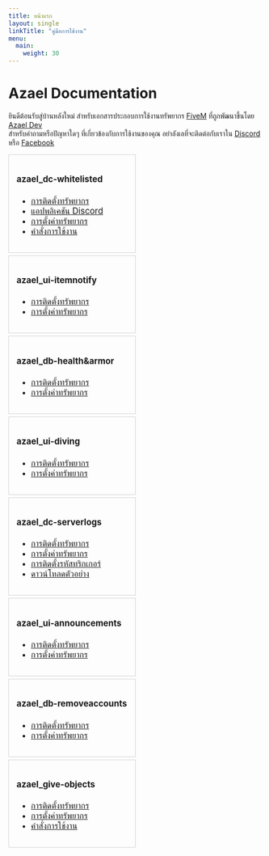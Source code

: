 ```yaml
---
title: หน้าแรก
layout: single
linkTitle: "คู่มือการใช้งาน"
menu:
  main:
    weight: 30
---
```


Azael Documentation
===================

ยินดีต้อนรับสู่บ้านหลังใหม่ สำหรับเอกสารประกอบการใช้งานทรัพยากร [FiveM][fivem] ที่ถูกพัฒนาขึ้นโดย [Azael Dev][home] <br>
สำหรับคำถามหรือปัญหาใดๆ ที่เกี่ยวข้องกับการใช้งานของคุณ อย่าลังเลที่จะติดต่อกับเราใน [Discord][discord] หรือ [Facebook][facebook]

<div style="font-size: 0;">
  <div style="width: 50%; vertical-align: top; display: inline-block; font-size: 1.05rem; padding-right: 5px;">
    <div style="border: 1px solid lightgray; padding: 15px; margin-bottom: 5px;">
      <h4>azael_dc-whitelisted</h4>
      <ul>
        <li><a href="/docs/azael_dc-whitelisted/installation">การติดตั้งทรัพยากร</a></li>
        <li><a href="/docs/azael_dc-whitelisted/application">แอปพลิเคชัน Discord</a></li>
        <li><a href="/docs/azael_dc-whitelisted/config">การตั้งค่าทรัพยากร</a></li>
        <li><a href="/docs/azael_dc-whitelisted/command">คำสั่งการใช้งาน</a></li>
      </ul>
    </div>
    <div style="border: 1px solid lightgray; padding: 15px; margin-bottom: 5px;">
      <h4>azael_ui-itemnotify</h4>
      <ul>
        <li><a href="/docs/azael_ui-itemnotify/installation">การติดตั้งทรัพยากร</a></li>
        <li><a href="/docs/azael_ui-itemnotify/config">การตั้งค่าทรัพยากร</a></li>
      </ul>
    </div>
    <div style="border: 1px solid lightgray; padding: 15px; margin-bottom: 5px;">
      <h4>azael_db-health&armor</h4>
      <ul>
        <li><a href="/docs/azael-db-healandarmor/installation">การติดตั้งทรัพยากร</a></li>
        <li><a href="/docs/azael-db-healandarmor/config">การตั้งค่าทรัพยากร</a></li>
      </ul>
    </div>
    <div style="border: 1px solid lightgray; padding: 15px; margin-bottom: 5px;">
      <h4>azael_ui-diving</h4>
      <ul>
        <li><a href="/docs/azael_ui-diving/installation">การติดตั้งทรัพยากร</a></li>
        <li><a href="/docs/azael_ui-diving/config">การตั้งค่าทรัพยากร</a></li>
      </ul>
    </div>
  </div>
  <div style="width: 50%; vertical-align: top; display: inline-block; font-size: 1.05rem;">
    <div style="border: 1px solid lightgray; padding: 15px; margin-bottom: 5px;">
      <h4>azael_dc-serverlogs</h4>
      <ul>
        <li><a href="/docs/azael_dc-serverlogs/installation">การติดตั้งทรัพยากร</a></li>
        <li><a href="/docs/azael_dc-serverlogs/config">การตั้งค่าทรัพยากร</a></li>
        <li><a href="/docs/azael_dc-serverlogs/triggerevent">การติดตั้งรหัสทริกเกอร์</a></li>
        <li><a href="/docs/azael_dc-serverlogs/download">ดาวน์โหลดตัวอย่าง</a></li>
      </ul>
    </div>
    <div style="border: 1px solid lightgray; padding: 15px; margin-bottom: 5px;">
      <h4>azael_ui-announcements</h4>
      <ul>
        <li><a href="/docs/azael_ui-announcements/installation">การติดตั้งทรัพยากร</a></li>
        <li><a href="/docs/azael_ui-announcements/config">การตั้งค่าทรัพยากร</a></li>
      </ul>
    </div>
    <div style="border: 1px solid lightgray; padding: 15px; margin-bottom: 5px;">
      <h4>azael_db-removeaccounts</h4>
      <ul>
        <li><a href="/docs/azael_db-removeaccounts/installation">การติดตั้งทรัพยากร</a></li>
        <li><a href="/docs/azael_db-removeaccounts/config">การตั้งค่าทรัพยากร</a></li>
      </ul>
    </div>
    <div style="border: 1px solid lightgray; padding: 15px; margin-bottom: 5px;">
      <h4>azael_give-objects</h4>
      <ul>
        <li><a href="/docs/azael_give-objects/installation">การติดตั้งทรัพยากร</a></li>
        <li><a href="/docs/azael_give-objects/config">การตั้งค่าทรัพยากร</a></li>
        <li><a href="/docs/azael_give-objects/command">คำสั่งการใช้งาน</a></li>
      </ul>
    </div>
  </div>
</div>

[home]: https://fivem.azael.dev
[fivem]: https://fivem.net
[discord]: https://discord.gg/Ca5W62f
[facebook]: https://www.facebook.com/AzaelDev.FB
